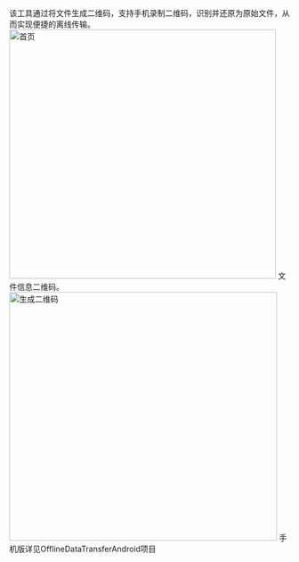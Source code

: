 该工具通过将文件生成二维码，支持手机录制二维码，识别并还原为原始文件，从而实现便捷的离线传输。
<img width="479" height="447" alt="首页" src="https://github.com/user-attachments/assets/5784654e-d43c-4ee4-89f7-555a215f3a72" />
文件信息二维码。
<img width="481" height="446" alt="生成二维码" src="https://github.com/user-attachments/assets/fc3bfb28-a3b6-4fbb-ae56-8df4ad845124" />
手机版详见OfflineDataTransferAndroid项目

